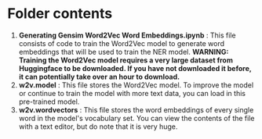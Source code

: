 # Folder contents
1. <b>Generating Gensim Word2Vec Word Embeddings.ipynb</b> : This file consists of code to train the Word2Vec model to generate word embeddings that will be used to train the NER model. <b>WARNING: Training the Word2Vec model requires a very large dataset from Huggingface to be downloaded. If you have not downloaded it before, it can potentially take over an hour to download.</b>
2. <b>w2v.model</b> : This file stores the Word2Vec model. To improve the model or continue to train the model with more text data, you can load in this pre-trained model.
3. <b>w2v.wordvectors</b> : This file stores the word embeddings of every single word in the model's vocabulary set. You can view the contents of the file with a text editor, but do note that it is very huge.
